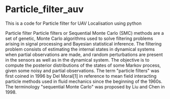 # Particle_filter_auv
This is a code for Particle filter for UAV Localisation using python


Particle filter
Particle filters or Sequential Monte Carlo (SMC) methods are a set of genetic, Monte Carlo algorithms used to solve filtering problems arising in signal processing and Bayesian statistical inference. The filtering problem consists of estimating the internal states in dynamical systems when partial observations are made, and random perturbations are present in the sensors as well as in the dynamical system. The objective is to compute the posterior distributions of the states of some Markov process, given some noisy and partial observations. The term "particle filters" was first coined in 1996 by Del Moral[1] in reference to mean field interacting particle methods used in fluid mechanics since the beginning of the 1960s. The terminology "sequential Monte Carlo" was proposed by Liu and Chen in 1998. 
